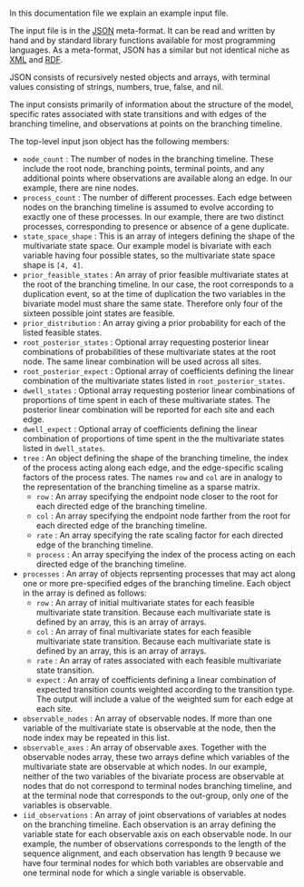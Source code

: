 In this documentation file we explain an example input file.

The input file is in the [JSON](http://json.org/) meta-format.
It can be read and written by hand and by standard library functions
available for most programming languages.
As a meta-format, JSON has a similar but not identical niche as
[XML](http://en.wikipedia.org/wiki/XML) and
[RDF](http://en.wikipedia.org/wiki/Resource_Description_Framework).

JSON consists of recursively nested objects and arrays,
with terminal values consisting of strings, numbers, true, false, and nil.

The input consists primarily of information about the structure
of the model, specific rates associated with state transitions
and with edges of the branching timeline, and observations
at points on the branching timeline.

The top-level input json object has the following members:
 * `node_count` : The number of nodes in the branching timeline.
   These include the root node, branching points, terminal points,
   and any additional points where observations are available along an edge.
   In our example, there are nine nodes.
 * `process_count` : The number of different processes.
   Each edge between nodes on the branching timeline is assumed
   to evolve according to exactly one of these processes.
   In our example, there are two distinct processes, corresponding to
   presence or absence of a gene duplicate.
 * `state_space_shape` : This is an array of integers defining
   the shape of the multivariate state space.  Our example model
   is bivariate with each variable having four possible states,
   so the multivariate state space shape is `[4, 4]`.
 * `prior_feasible_states` : An array of prior feasible multivariate states
   at the root of the branching timeline.
   In our case, the root corresponds to a duplication event,
   so at the time of duplication the two variables in the bivariate
   model must share the same state.
   Therefore only four of the sixteen possible joint states are feasible.
 * `prior_distribution` : An array giving a prior probability for each
   of the listed feasible states.
 * `root_posterior_states` : Optional array requesting posterior
   linear combinations of probabilities of these multivariate states
   at the root node.
   The same linear combination will be used across all sites.
 * `root_posterior_expect` : Optional array of coefficients
   defining the linear combination of the multivariate states
   listed in `root_posterior_states`.
 * `dwell_states` : Optional array requesting posterior
   linear combinations of proportions of time spent in each
   of these multivariate states.
   The posterior linear combination will be reported
   for each site and each edge.
 * `dwell_expect` : Optional array of coefficients
   defining the linear combination of proportions of time
   spent in the the multivariate states listed in `dwell_states`.
 * `tree` : An object defining the shape of the branching timeline,
   the index of the process acting along each edge,
   and the edge-specific scaling factors of the process rates.
   The names `row` and `col` are in analogy to the representation
   of the branching timeline as a sparse matrix.
    * `row` : An array specifying the endpoint node closer to the root
      for each directed edge of the branching timeline.
    * `col` : An array specifying the endpoint node farther from the root
      for each directed edge of the branching timeline.
    * `rate` : An array specifying the rate scaling factor
      for each directed edge of the branching timeline.
    * `process` : An array specifying the index of the process
      acting on each directed edge of the branching timeline.
 * `processes` : An array of objects reprsenting processes
   that may act along one or more pre-specified edges of the branching timeline.
   Each object in the array is defined as follows:
    * `row` : An array of initial multivariate states for each
      feasible multivariate state transition.
      Because each multivariate state is defined by an array,
      this is an array of arrays.
    * `col` : An array of final multivariate states for each
      feasible multivariate state transition.
      Because each multivariate state is defined by an array,
      this is an array of arrays.
    * `rate` : An array of rates associated with each feasible
      multivariate state transition.
    * `expect` : An array of coefficients defining a linear combination
      of expected transition counts weighted according to the transition type.
      The output will include a value of the weighted sum
      for each edge at each site.
 * `observable_nodes` : An array of observable nodes.
   If more than one variable of the multivariate state is observable
   at the node, then the node index may be repeated in this list.
 * `observable_axes` : An array of observable axes.
   Together with the observable nodes array,
   these two arrays define which variables of the multivariate
   state are observable at which nodes.
   In our example, neither of the two variables of the bivariate process
   are observable at nodes that do not correspond to terminal nodes
   branching timeline, and at the terminal node that corresponds
   to the out-group, only one of the variables is observable.
 * `iid_observations` : An array of joint observations
   of variables at nodes on the branching timeline.
   Each observation is an array defining the variable state
   for each observable axis on each observable node.
   In our example, the number of observations corresponds
   to the length of the sequence alignment,
   and each observation has length 9 because we have
   four terminal nodes for which both variables are observable
   and one terminal node for which a single variable is observable.

